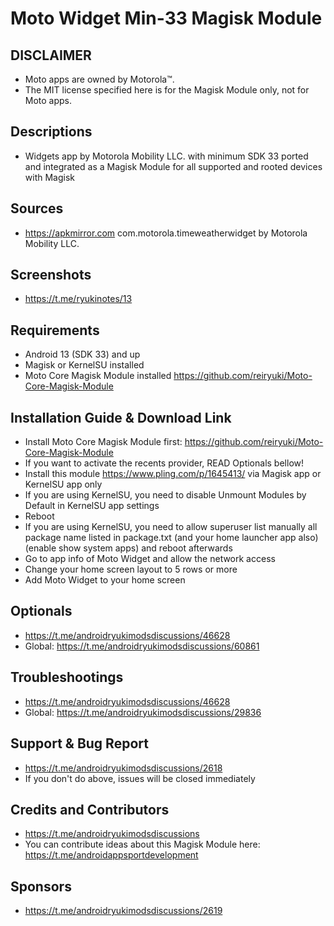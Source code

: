 # Moto Widget Min-33 Magisk Module

## DISCLAIMER
- Moto apps are owned by Motorola™.
- The MIT license specified here is for the Magisk Module only, not for Moto apps.

## Descriptions
- Widgets app by Motorola Mobility LLC. with minimum SDK 33 ported and integrated as a Magisk Module for all supported and rooted devices with Magisk

## Sources
- https://apkmirror.com com.motorola.timeweatherwidget by Motorola Mobility LLC.

## Screenshots
- https://t.me/ryukinotes/13

## Requirements
- Android 13 (SDK 33) and up
- Magisk or KernelSU installed
- Moto Core Magisk Module installed https://github.com/reiryuki/Moto-Core-Magisk-Module

## Installation Guide & Download Link
- Install Moto Core Magisk Module first: https://github.com/reiryuki/Moto-Core-Magisk-Module
- If you want to activate the recents provider, READ Optionals bellow!
- Install this module https://www.pling.com/p/1645413/ via Magisk app or KernelSU app only
- If you are using KernelSU, you need to disable Unmount Modules by Default in KernelSU app settings
- Reboot
- If you are using KernelSU, you need to allow superuser list manually all package name listed in package.txt (and your home launcher app also) (enable show system apps) and reboot afterwards
- Go to app info of Moto Widget and allow the network access
- Change your home screen layout to 5 rows or more
- Add Moto Widget to your home screen

## Optionals
- https://t.me/androidryukimodsdiscussions/46628
- Global: https://t.me/androidryukimodsdiscussions/60861

## Troubleshootings
- https://t.me/androidryukimodsdiscussions/46628
- Global: https://t.me/androidryukimodsdiscussions/29836

## Support & Bug Report
- https://t.me/androidryukimodsdiscussions/2618
- If you don't do above, issues will be closed immediately

## Credits and Contributors
- https://t.me/androidryukimodsdiscussions
- You can contribute ideas about this Magisk Module here: https://t.me/androidappsportdevelopment

## Sponsors
- https://t.me/androidryukimodsdiscussions/2619


